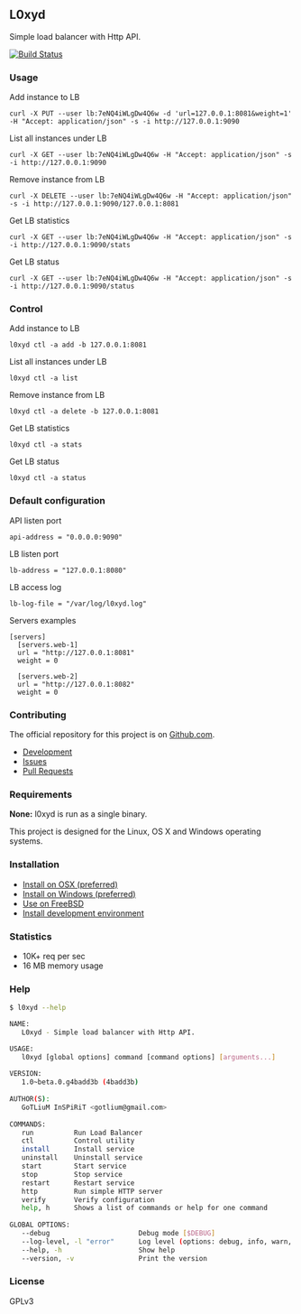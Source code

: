 ## L0xyd

Simple load balancer with Http API.

[![Build Status](http://ci.lpgenerator.ru/projects/7/status.png?ref=master)](http://ci.lpgenerator.ru/projects/7?ref=master)


### Usage

Add instance to LB

    curl -X PUT --user lb:7eNQ4iWLgDw4Q6w -d 'url=127.0.0.1:8081&weight=1' -H "Accept: application/json" -s -i http://127.0.0.1:9090

List all instances under LB

    curl -X GET --user lb:7eNQ4iWLgDw4Q6w -H "Accept: application/json" -s -i http://127.0.0.1:9090

Remove instance from LB

    curl -X DELETE --user lb:7eNQ4iWLgDw4Q6w -H "Accept: application/json" -s -i http://127.0.0.1:9090/127.0.0.1:8081

Get LB statistics

    curl -X GET --user lb:7eNQ4iWLgDw4Q6w -H "Accept: application/json" -s -i http://127.0.0.1:9090/stats

Get LB status

    curl -X GET --user lb:7eNQ4iWLgDw4Q6w -H "Accept: application/json" -s -i http://127.0.0.1:9090/status


### Control

Add instance to LB

    l0xyd ctl -a add -b 127.0.0.1:8081

List all instances under LB

    l0xyd ctl -a list

Remove instance from LB

    l0xyd ctl -a delete -b 127.0.0.1:8081

Get LB statistics

    l0xyd ctl -a stats

Get LB status

    l0xyd ctl -a status


### Default configuration

API listen port

    api-address = "0.0.0.0:9090"

LB listen port

    lb-address = "127.0.0.1:8080"

LB access log

    lb-log-file = "/var/log/l0xyd.log"

Servers examples

    [servers]
      [servers.web-1]
      url = "http://127.0.0.1:8081"
      weight = 0
    
      [servers.web-2]
      url = "http://127.0.0.1:8082"
      weight = 0


### Contributing

The official repository for this project is on [Github.com](https://github.com/LPgenerator/L0xyd).

* [Development](docs/development/README.md)
* [Issues](https://github.com/LPgenerator/L0xyd/issues)
* [Pull Requests](https://github.com/LPgenerator/L0xyd/pulls)


### Requirements

**None:** l0xyd is run as a single binary.

This project is designed for the Linux, OS X and Windows operating systems.

### Installation

* [Install on OSX (preferred)](docs/install/osx.md)
* [Install on Windows (preferred)](docs/install/windows.md)
* [Use on FreeBSD](docs/install/freebsd.md)
* [Install development environment](docs/development/README.md)

### Statistics

* 10K+ req per sec
* 16 MB memory usage

### Help

```bash
$ l0xyd --help

NAME:
   L0xyd - Simple load balancer with Http API.

USAGE:
   l0xyd [global options] command [command options] [arguments...]
   
VERSION:
   1.0~beta.0.g4badd3b (4badd3b)
   
AUTHOR(S):
   GoTLiuM InSPiRiT <gotlium@gmail.com> 
   
COMMANDS:
   run          Run Load Balancer
   ctl          Control utility
   install      Install service
   uninstall    Uninstall service
   start        Start service
   stop         Stop service
   restart      Restart service
   http         Run simple HTTP server
   verify       Verify configuration
   help, h      Shows a list of commands or help for one command
   
GLOBAL OPTIONS:
   --debug                      Debug mode [$DEBUG]
   --log-level, -l "error"      Log level (options: debug, info, warn, error, fatal, panic)
   --help, -h                   Show help
   --version, -v                Print the version
```

### License

GPLv3

